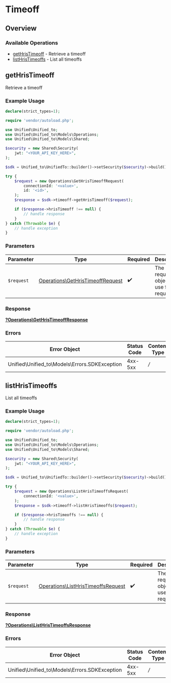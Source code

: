# Timeoff

## Overview

### Available Operations

* [getHrisTimeoff](#gethristimeoff) - Retrieve a timeoff
* [listHrisTimeoffs](#listhristimeoffs) - List all timeoffs

## getHrisTimeoff

Retrieve a timeoff

### Example Usage

```php
declare(strict_types=1);

require 'vendor/autoload.php';

use Unified\Unified_to;
use Unified\Unified_to\Models\Operations;
use Unified\Unified_to\Models\Shared;

$security = new Shared\Security(
    jwt: "<YOUR_API_KEY_HERE>",
);

$sdk = Unified_to\UnifiedTo::builder()->setSecurity($security)->build();

try {
    $request = new Operations\GetHrisTimeoffRequest(
        connectionId: '<value>',
        id: '<id>',
    );
    $response = $sdk->timeoff->getHrisTimeoff($request);

    if ($response->hrisTimeoff !== null) {
        // handle response
    }
} catch (Throwable $e) {
    // handle exception
}
```

### Parameters

| Parameter                                                                            | Type                                                                                 | Required                                                                             | Description                                                                          |
| ------------------------------------------------------------------------------------ | ------------------------------------------------------------------------------------ | ------------------------------------------------------------------------------------ | ------------------------------------------------------------------------------------ |
| `$request`                                                                           | [Operations\GetHrisTimeoffRequest](../../Models/Operations/GetHrisTimeoffRequest.md) | :heavy_check_mark:                                                                   | The request object to use for the request.                                           |

### Response

**[?Operations\GetHrisTimeoffResponse](../../Models/Operations/GetHrisTimeoffResponse.md)**

### Errors

| Error Object                                  | Status Code                                   | Content Type                                  |
| --------------------------------------------- | --------------------------------------------- | --------------------------------------------- |
| Unified\Unified_to\Models\Errors.SDKException | 4xx-5xx                                       | */*                                           |


## listHrisTimeoffs

List all timeoffs

### Example Usage

```php
declare(strict_types=1);

require 'vendor/autoload.php';

use Unified\Unified_to;
use Unified\Unified_to\Models\Operations;
use Unified\Unified_to\Models\Shared;

$security = new Shared\Security(
    jwt: "<YOUR_API_KEY_HERE>",
);

$sdk = Unified_to\UnifiedTo::builder()->setSecurity($security)->build();

try {
    $request = new Operations\ListHrisTimeoffsRequest(
        connectionId: '<value>',
    );
    $response = $sdk->timeoff->listHrisTimeoffs($request);

    if ($response->hrisTimeoffs !== null) {
        // handle response
    }
} catch (Throwable $e) {
    // handle exception
}
```

### Parameters

| Parameter                                                                                | Type                                                                                     | Required                                                                                 | Description                                                                              |
| ---------------------------------------------------------------------------------------- | ---------------------------------------------------------------------------------------- | ---------------------------------------------------------------------------------------- | ---------------------------------------------------------------------------------------- |
| `$request`                                                                               | [Operations\ListHrisTimeoffsRequest](../../Models/Operations/ListHrisTimeoffsRequest.md) | :heavy_check_mark:                                                                       | The request object to use for the request.                                               |

### Response

**[?Operations\ListHrisTimeoffsResponse](../../Models/Operations/ListHrisTimeoffsResponse.md)**

### Errors

| Error Object                                  | Status Code                                   | Content Type                                  |
| --------------------------------------------- | --------------------------------------------- | --------------------------------------------- |
| Unified\Unified_to\Models\Errors.SDKException | 4xx-5xx                                       | */*                                           |
